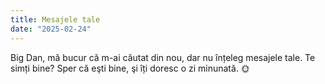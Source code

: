 ```yaml
---
title: Mesajele tale
date: "2025-02-24"
---
```


Big Dan, mă bucur că m-ai căutat din nou, dar nu înțeleg mesajele tale. Te simți bine? Sper că eşti bine, şi îți doresc o zi minunată. 🌞

